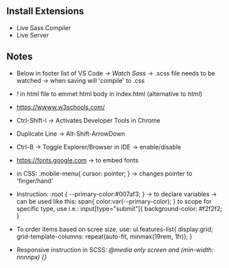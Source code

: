 ## Install Extensions
- Live Sass Compiler
- Live Server

## Notes
- Below in footer list of VS Code -> *Watch Sass* -> .scss file needs to be watched -> when saving will 'compile' to .css
- *!* in html file to emmet html body in index.html (alternative to *html*)
- https://wwww.w3schools.com/
- Ctrl-Shift-i -> Activates Developer Tools in Chrome
- Duplicate Line -> Alt-Shift-ArrowDown
- Ctrl-B -> Toggle Explorer/Browser in IDE -> enable/disable
- https://fonts.google.com -> to embed fonts
- in CSS:
     .mobile-menu{
        cursor: pointer;
    }
-> changes pointer to 'finger/hand'
- Instruction:
    :root {
        --primary-color:#007af3;
    }
-> to declare variables -> can be used like this:
            span{
            color:var(--primary-color);
        }
to scope for specific type, use i.e.: 
    input[type="submit"]{
            background-color: #f2f2f2;
    }

- To order items based on scree size, use:
    ul.features-list{
        display:grid;
        grid-template-columns: repeat(auto-fit, minmax(19rem, 1fr));
    }

- Responsive instruction in SCSS: *@media only screen and (min-width: nnnnpx) {}*
